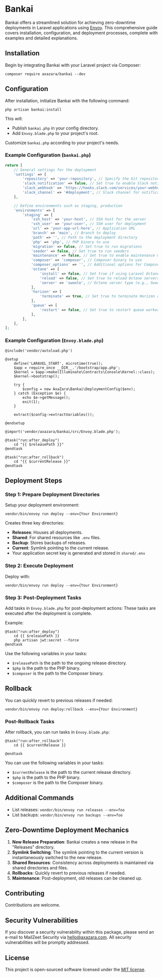 # Bankai 

Bankai offers a streamlined solution for achieving zero-downtime deployments in Laravel applications using [Envoy](https://laravel.com/docs/10.x/envoy). 
This comprehensive guide covers installation, configuration, and deployment processes, complete with examples and detailed explanations.

## Installation

Begin by integrating Bankai with your Laravel project via Composer:

```shell
composer require axazara/bankai --dev
```

## Configuration

After installation, initialize Bankai with the following command:

```shell
php artisan bankai:install
```

This will:
- Publish `bankai.php` in your config directory.
- Add `Envoy.blade.php` to your project's root.

Customize `bankai.php` according to your project's needs.

### Example Configuration (`bankai.php`)

```php
return [
    // General settings for the deployment
    'settings' => [
        'repository' => 'your-repository', // Specify the Git repository URL
        'slack_notification' => false, // Set true to enable Slack notifications
        'slack_webhook' => 'https://hooks.slack.com/services/your-webhook', // Slack webhook URL
        'slack_channel' => '#deployment', // Slack channel for notifications
    ],

    // Define environments such as staging, production
    'environments' => [
        'staging' => [
            'ssh_host' => 'your-host', // SSH host for the server
            'ssh_user' => 'your-user', // SSH user for deployment
            'url' => 'your-app-url-here', // Application URL
            'branch' => 'main', // Branch to deploy
            'path' => '', // Path to the deployment directory
            'php' => 'php', // PHP binary to use
            'migration' => false, // Set true to run migrations
            'seeder' => false, // Set true to run seeders
            'maintenance' => false, // Set true to enable maintenance mode
            'composer' => 'composer', // Composer binary to use
            'composer_options' => '', // Additional options for Composer
            'octane' => [
                'install' => false, // Set true if using Laravel Octane
                'reload' => false, // Set true to reload Octane servers
                'server' => 'swoole', // Octane server type (e.g., Swoole)
            ],
            'horizon' => [
                'terminate' => true, // Set true to terminate Horizon after deployment
            ],
            'queue' => [
                'restart' => false, // Set true to restart queue workers
            ],
        ],
    ],
];
```

### Example Configuration (`Envoy.blade.php`)

```blade
@include('vendor/autoload.php')

@setup
    define('LARAVEL_START', microtime(true));
    $app = require_once __DIR__.'/bootstrap/app.php';
    $kernel = $app->make(Illuminate\Contracts\Console\Kernel::class);
    $kernel->bootstrap();

    try {
        $config = new AxaZara\Bankai\DeploymentConfig($env);
    } catch (Exception $e) {
        echo $e->getMessage();
        exit(1);
    }

    extract($config->extractVariables());

@endsetup

@import('vendor/axazara/bankai/src/Envoy.blade.php');

@task("run:after_deploy")
    cd "{{ $releasePath }}"
@endtask

@task("run:after_rollback")
    cd "{{ $currentRelease }}"
@endtask
```

## Deployment Steps

### Step 1: Prepare Deployment Directories

Setup your deployment environment:

```shell
vendor/bin/envoy run deploy --env={Your Environment}
```

Creates three key directories:
- **Releases**: Houses all deployments.
- **Shared**: For shared resources like `.env` files.
- **Backup**: Stores backups of releases.
- **Current**: Symlink pointing to the current release.
- Your application secret key is generated and stored in `shared/.env`

### Step 2: Execute Deployment

Deploy with:

```shell
vendor/bin/envoy run deploy --env={Your Environment}
```

### Step 3: Post-Deployment Tasks

Add tasks in `Envoy.blade.php` for post-deployment actions:
These tasks are executed after the deployment is complete.

Example:
```blade
@task("run:after_deploy")
    cd {{ $releasePath }}
    php artisan jwt:secret --force
@endtask
```

Use the following variables in your tasks:
- `$releasePath` is the path to the ongoing release directory.
- `$php` is the path to the PHP binary.
- `$composer` is the path to the Composer binary.

## Rollback
You can quickly revert to previous releases if needed:

```shell
vendor/bin/envoy run deploy:rollback --env={Your Environment}
```
### Post-Rollback Tasks
After rollback, you can run tasks in `Envoy.blade.php`:

```blade
@task("run:after_rollback")
    cd {{ $currentRelease }}
    
@endtask
```

You can use the following variables in your tasks:
- `$currentRelease` is the path to the current release directory.
- `$php` is the path to the PHP binary.
- `$composer` is the path to the Composer binary.

## Additional Commands

- List releases: `vendor/bin/envoy run releases --env=foo`
- List backups: `vendor/bin/envoy run backups --env=foo`

## Zero-Downtime Deployment Mechanics

1. **New Release Preparation**: Bankai creates a new release in the "Releases" directory.
2. **Symlink Switching**: The symlink pointing to the current version is instantaneously switched to the new release.
3. **Shared Resources**: Consistency across deployments is maintained via shared directories and files.
4. **Rollbacks**: Quickly revert to previous releases if needed.
5. **Maintenance**: Post-deployment, old releases can be cleaned up.

## Contributing

Contributions are welcome.

## Security Vulnerabilities

If you discover a security vulnerability within this package,
please send an e-mail to MailZeet Security via [hello@axazara.com](mailto:security@axazara.com).
All security vulnerabilities will be promptly addressed.

## License

This project is open-sourced software licensed under the [MIT license](LICENSE.md).
